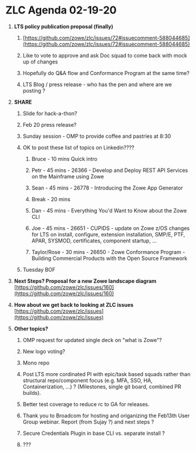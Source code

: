 # ZLC Agenda 02-19-20
1. **LTS policy publication proposal (finally)**

   1. [https://github.com/zowe/zlc/issues/72#issuecomment-588044685](https://github.com/zowe/zlc/issues/72#issuecomment-588044685)

   1. Like to vote to approve and ask Doc squad to come back with mock up of changes 

   1. Hopefully do Q&A flow and Conformance Program at the same time? 

   1. LTS Blog / press release - who has the pen and where are we posting ?

1. **SHARE**

   1. Slide for hack-a-thon? 

   1. Feb 20 press release? 

   1. Sunday session - OMP to provide coffee and pastries at 8:30 

   1. OK to post these list of topics on Linkedin???? 

      1. Bruce  -  10  mins Quick intro 

      1. Petr    -  45 mins - 26366  - Develop and Deploy REST API Services on the Mainframe using Zowe

      1. Sean  -   45 mins - 26778 - Introducing the Zowe App Generator

      1. Break -   20 mins

      1. Dan    -   45 mins  - Everything You'd Want to Know about the Zowe CLI

      1. Joe     -   45 mins - 26651 -  CUPIDS - update on Zowe z/OS changes for LTS on install, configure,  extension installation, SMP/E, PTF, APAR, SYSMOD, certificates, component startup, ...

      1. Taylor/Rose -    30 mins - 26650 - Zowe Conformance Program - Building Commercial Products with the Open Source Framework 

   1. Tuesday BOF 

1. **Next Steps? Proposal for a new Zowe landscape diagram** [https://github.com/zowe/zlc/issues/160](https://github.com/zowe/zlc/issues/160) 

1. **How about we get back to looking at ZLC issues** [https://github.com/zowe/zlc/issues](https://github.com/zowe/zlc/issues)

1. **Other topics?**

   1. OMP request for updated single deck on "what is Zowe"? 

   1. New logo voting? 

   1. Mono repo

   1. Post LTS more cordinated PI with epic/task based squads rather than structural repo/component focus (e.g. MFA, SSO, HA, Containerization, ...)  ?  (Milestones, single git board, combined PR builds).

   1. Better test coverage to reduce rc to GA for releases.  

   1. Thank you to Broadcom for hosting and origanizing the Feb13th User Group webinar.  Report (from Sujay ?) and next steps ?

   1. Secure Credentials Plugin in base CLI vs. separate install ?

   1. ???



